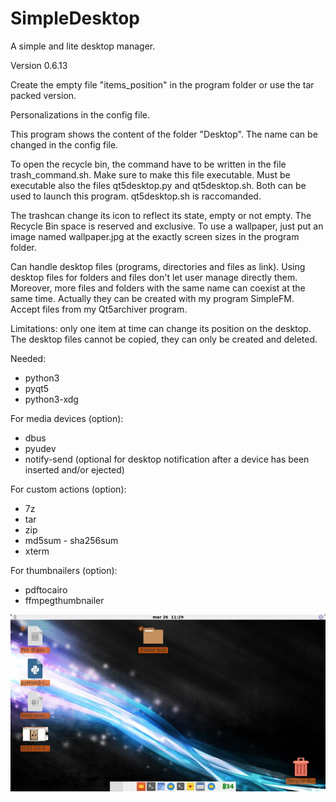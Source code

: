 # SimpleDesktop
A simple and lite desktop manager.

Version 0.6.13

Create the empty file "items_position" in the program folder or use the tar packed version.

Personalizations in the config file.

This program shows the content of the folder "Desktop". The name can be changed in the config file.

To open the recycle bin, the command have to be written in the file trash_command.sh. Make sure to make this file executable. Must be executable also the files qt5desktop.py and qt5desktop.sh. Both can be used to launch this program. qt5desktop.sh is raccomanded.

The trashcan change its icon to reflect its state, empty or not empty. The Recycle Bin space is reserved and exclusive. To use a wallpaper, just put an image named wallpaper.jpg at the exactly screen sizes in the program folder.

Can handle desktop files (programs, directories and files as link). Using desktop files for folders and files don't let user manage directly them. Moreover, more files and folders with the same name can coexist at the same time. Actually they can be created with my program SimpleFM. Accept files from my Qt5archiver program.

Limitations: only one item at time can change its position on the desktop. The desktop files cannot be copied, they can only be created and deleted.

Needed:
- python3
- pyqt5
- python3-xdg

For media devices (option):
- dbus
- pyudev
- notify-send (optional for desktop notification after a device has been inserted and/or ejected)

For custom actions (option):
- 7z
- tar
- zip
- md5sum - sha256sum
- xterm

For thumbnailers (option):
- pdftocairo
- ffmpegthumbnailer

![My image](https://github.com/frank038/SimpleDesktop/blob/main/screenshot1.jpg)
